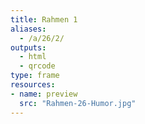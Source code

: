 ```yaml
---
title: Rahmen 1
aliases:
  - /a/26/2/
outputs:
  - html
  - qrcode
type: frame
resources:
- name: preview
  src: "Rahmen-26-Humor.jpg"
---
```

